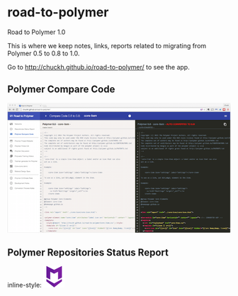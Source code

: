 # road-to-polymer
Road to Polymer 1.0

This is where we keep notes, links, reports related to migrating from Polymer 0.5 to 0.8 to 1.0.

Go to http://chuckh.github.io/road-to-polymer/ to see the app.

## Polymer Compare Code

![alt text](https://github.com/chuckh/road-to-polymer/raw/gh-pages/app/images/screenshots/Road-to-Polymer-Compare-Code-800.png "Polymer Compare Code Screenshot")


## Polymer Repositories Status Report

inline-style: 
![alt text](https://github.com/adam-p/markdown-here/raw/master/src/common/images/icon48.png "Logo Title Text 1")

